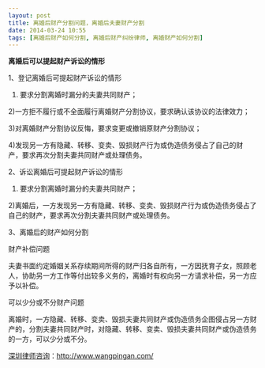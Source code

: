 ```yaml
---
layout: post
title: 离婚后财产分割问题，离婚后夫妻财产分割
date: 2014-03-24 10:55
tags: [离婚后财产如何分割, 离婚后财产纠纷律师, 离婚财产如何分割]
---
```

<strong>离婚后可以提起财产诉讼的情形</strong>

1、登记离婚后可提起财产诉讼的情形

1) 要求分割离婚时漏分的夫妻共同财产；

2)一方拒不履行或不全面履行离婚财产分割协议，要求确认该协议的法律效力；

3)对离婚财产分割协议反悔，要求变更或撤销原财产分割协议；

4)发现另一方有隐藏、转移、变卖、毁损财产行为或伪造债务侵占了自己的财产，要求再次分割夫妻共同财产或处理债务。

2、诉讼离婚后可提起财产诉讼的情形

1) 要求分割离婚时漏分的夫妻共同财产；

2)离婚后，一方发现另一方有隐藏、转移、变卖、毁损财产行为或伪造债务侵占了自己的财产，要求再次分割夫妻共同财产或处理债务。

3、离婚后的财产如何分割

财产补偿问题

夫妻书面约定婚姻关系存续期间所得的财产归各自所有，一方因抚育子女，照顾老人，协助另一方工作等付出较多义务的，离婚时有权向另一方请求补偿，另一方应予以补偿。

可以少分或不分财产问题

离婚时，一方隐藏、转移、变卖、毁损夫妻共同财产或伪造债务企图侵占另一方财产的，分割夫妻共同财产时，对隐藏、转移、变卖、毁损夫妻共同财产或伪造债务的一方，可以少分或不分。

<a href="http://www.wangpingan.com/">深圳律师咨询</a>：<a href="http://www.wangpingan.com/">http://www.wangpingan.com/</a>

